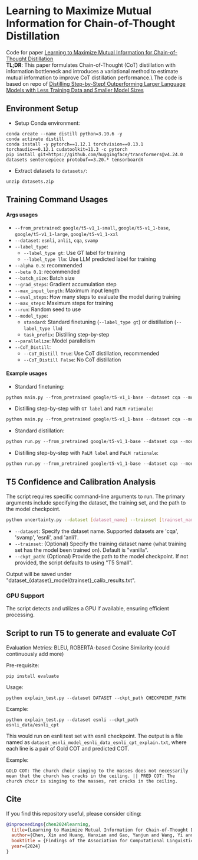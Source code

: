 # Learning to Maximize Mutual Information for Chain-of-Thought Distillation
Code for paper [Learning to Maximize Mutual Information for Chain-of-Thought Distillation](https://arxiv.org/pdf/2403.03348) \
**TL;DR**: This paper formulates Chain-of-Thought (CoT) distillation with information bottleneck and introduces a variational method to estimate mutual information to improve CoT distillation performance.\ 
The code is based on repo of [Distilling Step-by-Step! Outperforming Larger Language Models with Less Training Data and Smaller Model Sizes](https://github.com/google-research/distilling-step-by-step)

## Environment Setup
- Setup Conda environment:
```
conda create --name distill python=3.10.6 -y
conda activate distill
conda install -y pytorch==1.12.1 torchvision==0.13.1 torchaudio==0.12.1 cudatoolkit=11.3 -c pytorch
pip install git+https://github.com/huggingface/transformers@v4.24.0 datasets sentencepiece protobuf==3.20.* tensorboardX
```
- Extract datasets to `datasets/`:
```
unzip datasets.zip
```

## Training Command Usages
#### Args usages
- `--from_pretrained`: `google/t5-v1_1-small`, `google/t5-v1_1-base`, `google/t5-v1_1-large`, `google/t5-v1_1-xxl`
- `--dataset`: `esnli`, `anli1`, `cqa`, `svamp`
- `--label_type`:
  - `--label_type gt`: Use GT label for training
  - `--label_type llm`: Use LLM predicted label for training
- `--alpha 0.5`: recommended
- `--beta 0.1`: recommended
- `--batch_size`: Batch size
- `--grad_steps`: Gradient accumulation step
- `--max_input_length`: Maximum input length
- `--eval_steps`: How many steps to evaluate the model during training
- `--max_steps`: Maximum steps for training
- `--run`: Random seed to use
- `--model_type`:
  - `standard`: Standard finetuning (`--label_type gt`) or distillation (`--label_type llm`)
  - `task_prefix`: Distilling step-by-step
- `--parallelize`: Model parallelism
- `--CoT_Distill`:
  - `--CoT_Distill True`: Use CoT distillation, recommended
  - `--CoT_Distill False`: No CoT distillation


#### Example usages
- Standard finetuning:
```python
python main.py --from_pretrained google/t5-v1_1-base --dataset cqa --model_type standard --label_type gt --batch_size 64
```


- Distilling step-by-step with `GT label` and `PaLM rationale`:
```python
python main.py --from_pretrained google/t5-v1_1-base --dataset cqa --model_type task_prefix --label_type gt --llm palm --alpha 0.5 --batch_size 64
```


- Standard distillation:
```python
python run.py --from_pretrained google/t5-v1_1-base --dataset cqa --model_type standard --label_type llm --batch_size 64
```


- Distilling step-by-step with `PaLM label` and `PaLM rationale`:
```python
python run.py --from_pretrained google/t5-v1_1-base --dataset cqa --model_type task_prefix --label_type llm --llm palm --alpha 0.5 --batch_size 64
```

## T5 Confidence and Calibration Analysis

The script requires specific command-line arguments to run. The primary arguments include specifying the dataset, the training set, and the path to the model checkpoint.

```bash
python uncertainty.py --dataset [dataset_name] --trainset [trainset_name] --ckpt_path [path_to_checkpoint]
```

- `--dataset`: Specify the dataset name. Supported datasets are 'cqa', 'svamp', 'esnli', and 'anli1'.
- `--trainset`: (Optional) Specify the training dataset name (what training set has the model been trained on). Default is "vanilla".
- `--ckpt_path`: (Optional) Provide the path to the model checkpoint. If not provided, the script defaults to using "T5 Small".

Output will be saved under "dataset_{dataset}_model{trainset}_calib_results.txt". 

### GPU Support
The script detects and utilizes a GPU if available, ensuring efficient processing.

## Script to run T5 to generate and evaluate CoT 

Evaluation Metrics: BLEU, ROBERTA-based Cosine Similarity (could continuously add more)

Pre-requisite: 
```
pip install evaluate 
```

Usage: 
```
python explain_test.py --dataset DATASET --ckpt_path CHECKPOINT_PATH 
```
Example: 

```
python explain_test.py --dataset esnli --ckpt_path esnli_data/esnli_cpt
```
This would run on esnli test set with esnli checkpoint. The output is a file named as `dataset_esnli_model_esnli_data_esnli_cpt_explain.txt`, where each line is a pair of Gold COT and predicted COT.

Example: 

```
GOLD COT: The church choir singing to the masses does not necessarily mean that the church has cracks in the ceiling. || PRED COT: The church choir is singing to the masses, not cracks in the ceiling.
```



## Cite
If you find this repository useful, please consider citing:
```bibtex
@inproceedings{chen2024learning,
  title={Learning to Maximize Mutual Information for Chain-of-Thought Distillation},
  author={Chen, Xin and Huang, Hanxian and Gao, Yanjun and Wang, Yi and Zhao, Jishen and Ding, Ke},
  booktitle = {Findings of the Association for Computational Linguistics: ACL 2024},
  year={2024}
}
```

